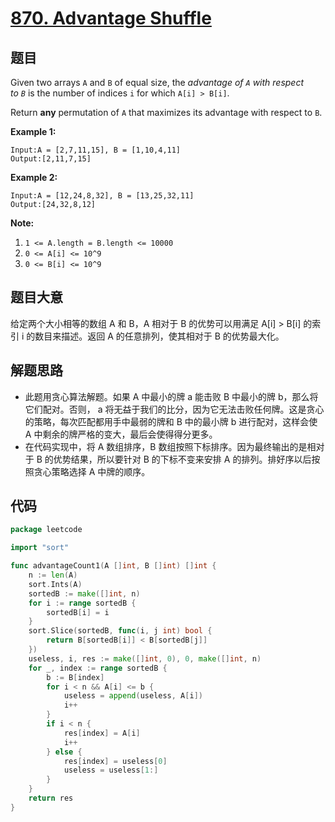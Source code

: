 # [870. Advantage Shuffle](https://leetcode.com/problems/advantage-shuffle/)

## 题目

Given two arrays `A` and `B` of equal size, the *advantage of `A` with respect to `B`* is the number of indices `i` for which `A[i] > B[i]`.

Return **any** permutation of `A` that maximizes its advantage with respect to `B`.

**Example 1:**

```
Input:A = [2,7,11,15], B = [1,10,4,11]
Output:[2,11,7,15]
```

**Example 2:**

```
Input:A = [12,24,8,32], B = [13,25,32,11]
Output:[24,32,8,12]
```

**Note:**

1. `1 <= A.length = B.length <= 10000`
2. `0 <= A[i] <= 10^9`
3. `0 <= B[i] <= 10^9`

## 题目大意

给定两个大小相等的数组 A 和 B，A 相对于 B 的优势可以用满足 A[i] > B[i] 的索引 i 的数目来描述。返回 A 的任意排列，使其相对于 B 的优势最大化。

## 解题思路

- 此题用贪心算法解题。如果 A 中最小的牌 a 能击败 B 中最小的牌 b，那么将它们配对。否则， a 将无益于我们的比分，因为它无法击败任何牌。这是贪心的策略，每次匹配都用手中最弱的牌和 B 中的最小牌 b 进行配对，这样会使 A 中剩余的牌严格的变大，最后会使得得分更多。
- 在代码实现中，将 A 数组排序，B 数组按照下标排序。因为最终输出的是相对于 B 的优势结果，所以要针对 B 的下标不变来安排 A 的排列。排好序以后按照贪心策略选择 A 中牌的顺序。

## 代码

```go
package leetcode

import "sort"

func advantageCount1(A []int, B []int) []int {
    n := len(A)
    sort.Ints(A)
    sortedB := make([]int, n)
    for i := range sortedB {
        sortedB[i] = i
    }
    sort.Slice(sortedB, func(i, j int) bool {
        return B[sortedB[i]] < B[sortedB[j]]
    })
    useless, i, res := make([]int, 0), 0, make([]int, n)
    for _, index := range sortedB {
        b := B[index]
        for i < n && A[i] <= b {
            useless = append(useless, A[i])
            i++
        }
        if i < n {
            res[index] = A[i]
            i++
        } else {
            res[index] = useless[0]
            useless = useless[1:]
        }
    }
    return res
}
```